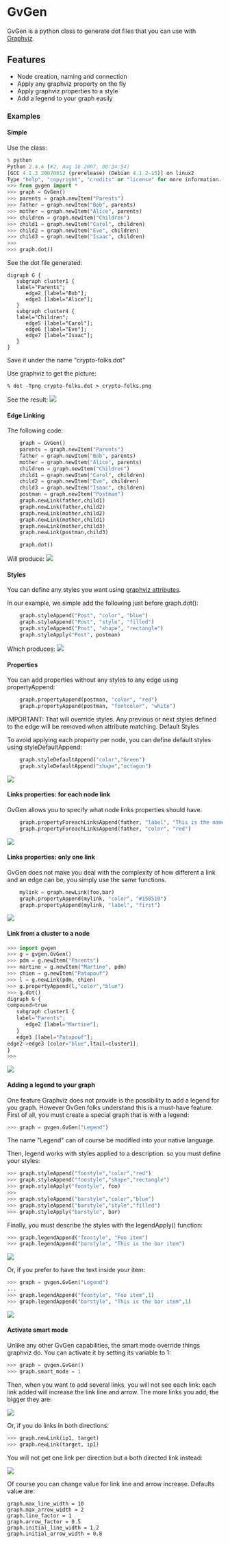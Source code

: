 # GvGen

GvGen is a python class to generate dot files that you can use with [Graphviz][graphviz].

## Features

* Node creation, naming and connection
* Apply any graphviz property on the fly
* Apply graphviz properties to a style
* Add a legend to your graph easily 

### Examples

#### Simple

Use the class:

```python
% python
Python 2.4.4 (#2, Aug 16 2007, 00:34:54) 
[GCC 4.1.3 20070812 (prerelease) (Debian 4.1.2-15)] on linux2
Type "help", "copyright", "credits" or "license" for more information.
>>> from gvgen import *
>>> graph = GvGen()
>>> parents = graph.newItem("Parents")
>>> father = graph.newItem("Bob", parents)
>>> mother = graph.newItem("Alice", parents)
>>> children = graph.newItem("Children")
>>> child1 = graph.newItem("Carol", children)
>>> child2 = graph.newItem("Eve", children)
>>> child3 = graph.newItem("Isaac", children)
>>> 
>>> graph.dot()
```

See the dot file generated: 

```
digraph G {
   subgraph cluster1 {
   label="Parents";
      edge2 [label="Bob"];
      edge3 [label="Alice"];
   }
   subgraph cluster4 {
   label="Children";
      edge5 [label="Carol"];
      edge6 [label="Eve"];
      edge7 [label="Isaac"];
   }
}
```

Save it under the name "crypto-folks.dot" 

Use graphviz to get the picture: 
```
% dot -Tpng crypto-folks.dot > crypto-folks.png
```

See the result:
<img src="doc/crypto-folks.png" />

#### Edge Linking

The following code:
```python
    graph = GvGen()
    parents = graph.newItem("Parents")
    father = graph.newItem("Bob", parents)
    mother = graph.newItem("Alice", parents)
    children = graph.newItem("Children")
    child1 = graph.newItem("Carol", children)
    child2 = graph.newItem("Eve", children)
    child3 = graph.newItem("Isaac", children)
    postman = graph.newItem("Postman")
    graph.newLink(father,child1)
    graph.newLink(father,child2)
    graph.newLink(mother,child2)
    graph.newLink(mother,child1)
    graph.newLink(mother,child3)
    graph.newLink(postman,child3)

    graph.dot()
```

Will produce:
<img src="doc/gvgen-links.png" />

#### Styles

You can define any styles you want using [graphviz attributes][graphvizattr].

In our example, we simple add the following just before graph.dot(): 

```python
    graph.styleAppend("Post", "color", "blue")
    graph.styleAppend("Post", "style", "filled")
    graph.styleAppend("Post", "shape", "rectangle")
    graph.styleApply("Post", postman)
```

Which produces:
<img src="doc/gvgen-styles.png"/>

#### Properties

 You can add properties without any styles to any edge using propertyAppend:

```python
    graph.propertyAppend(postman, "color", "red")
    graph.propertyAppend(postman, "fontcolor", "white")
```

IMPORTANT: That will override styles. Any previous or next styles defined to the edge will be removed when attribute matching.
Default Styles

To avoid applying each property per node, you can define default styles using styleDefaultAppend:

```python
    graph.styleDefaultAppend("color","Green")
    graph.styleDefaultAppend("shape","octagon")
```

<img src="doc/gvgen-defaultstyles.png"/>

#### Links properties: for each node link

 GvGen allows you to specify what node links properties should have.

```python
    graph.propertyForeachLinksAppend(father, "label", "This is the name of my link")
    graph.propertyForeachLinksAppend(father, "color", "red")
```

<img src="doc/gvgen-propertyforeachlinks.2.png"/>

#### Links properties: only one link

GvGen does not make you deal with the complexity of how different a link and an edge can be, you simply use the same functions.

```python
    mylink = graph.newLink(foo,bar)
    graph.propertyAppend(mylink, "color", "#158510")
    graph.propertyAppend(mylink, "label", "first")
```

<img src="doc/gvgen-propertylink.png"/>

#### Link from a cluster to a node

```python
>>> import gvgen
>>> g = gvgen.GvGen()
>>> pdm = g.newItem("Parents")
>>> martine = g.newItem("Martine", pdm)
>>> chien = g.newItem("Patapouf")
>>> l = g.newLink(pdm, chien)
>>> g.propertyAppend(l,"color","blue")
>>> g.dot()
digraph G {
compound=true
   subgraph cluster1 {
   label="Parents";
      edge2 [label="Martine"];
   }
   edge3 [label="Patapouf"];
edge2->edge3 [color="blue",ltail=cluster1];
}
>>> 
```

<img src="doc/gvgen-cluster-node-link.png"/>


#### Adding a legend to your graph

 One feature Graphviz does not provide is the possibility to add a legend for you graph. However GvGen folks understand this is a must-have feature. First of all, you must create a special graph that is with a legend:

```python
>>> graph = gvgen.GvGen("Legend")
```

The name "Legend" can of course be modified into your native language.

Then, legend works with styles applied to a description. so you must define your styles:

```python
>>> graph.styleAppend("foostyle","color","red")
>>> graph.styleAppend("foostyle","shape","rectangle")
>>> graph.styleApply("foostyle", foo)
>>>
>>> graph.styleAppend("barstyle","color","blue")
>>> graph.styleAppend("barstyle","style","filled")
>>> graph.styleApply("barstyle", bar)
```

Finally, you must describe the styles with the legendApply() function:

```python
>>> graph.legendAppend("foostyle", "Foo item")
>>> graph.legendAppend("barstyle", "This is the bar item")
```

<img src="doc/gvgen-legend.png"/>

Or, if you prefer to have the text inside your item:

```python
>>> graph = gvgen.GvGen("Legend")
...
>>> graph.legendAppend("foostyle", "Foo item",1)
>>> graph.legendAppend("barstyle", "This is the bar item",1)
```

<img src="doc/gvgen-legendin.png"/>

#### Activate smart mode

Unlike any other GvGen capabilities, the smart mode override things graphviz do. You can activate it by setting its variable to 1:

```python
>>> graph = gvgen.GvGen()
>>> graph.smart_mode = 1
```

Then, when you want to add several links, you will not see each link: each link added will increase the link line and arrow. The more links you add, the bigger they are: 

<img src="doc/gvgen-smartmode-1.png"/>

Or, if you do links in both directions:

```python
>>> graph.newLink(ip1, target)
>>> graph.newLink(target, ip1)
```

You will not get one link per direction but a both directed link instead:

<img src="doc/gvgen-smartmode-2.png"/>

Of course you can change value for link line and arrow increase. Defaults value are:

```
graph.max_line_width = 10
graph.max_arrow_width = 2
graph.line_factor = 1
graph.arrow_factor = 0.5
graph.initial_line_width = 1.2
graph.initial_arrow_width = 0.8
```


[graphviz]: http://www.graphviz.org
[graphvizattr]: http://www.graphviz.org/doc/info/attrs.html

